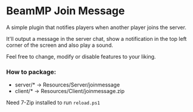 # BeamMP Join Message
A simple plugin that notifies players when another player joins the server.

It'll output a message in the server chat, show a notification in the top left corner of the screen and also play a sound.

Feel free to change, modify or disable features to your liking.

### How to package:
* server/* -> Resources/Server/joinmessage
* client/* -> Resources/Client/joinmessage.zip

Need 7-Zip installed to run `reload.ps1`
